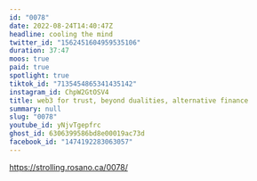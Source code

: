 ```yaml
---
id: "0078"
date: 2022-08-24T14:40:47Z
headline: cooling the mind
twitter_id: "1562451604959535106"
duration: 37:47
moos: true
paid: true
spotlight: true
tiktok_id: "7135454865341435142"
instagram_id: ChpW2GtOSV4
title: web3 for trust, beyond dualities, alternative finance
summary: null
slug: "0078"
youtube_id: yNjvTgepfrc
ghost_id: 6306399586bd8e00019ac73d
facebook_id: "1474192283063057"
---
```

https://strolling.rosano.ca/0078/
